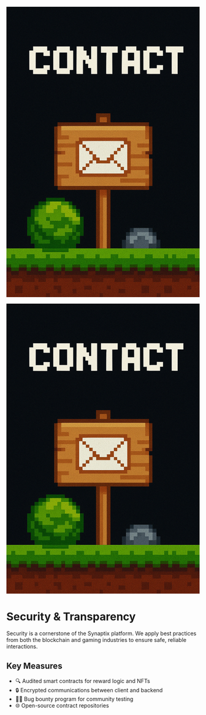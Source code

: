 ![Banner](../assets/A_pixel_art_style_digital_illustration_features_th.png)

![A_pixel_art_style_digital_illustration_features_th.png](../assets/A_pixel_art_style_digital_illustration_features_th.png)

# Security & Transparency

Security is a cornerstone of the Synaptix platform. We apply best practices from both the blockchain and gaming industries to ensure safe, reliable interactions.

## Key Measures
- 🔍 Audited smart contracts for reward logic and NFTs
- 🔒 Encrypted communications between client and backend
- 🧑‍💻 Bug bounty program for community testing
- 🌐 Open-source contract repositories
